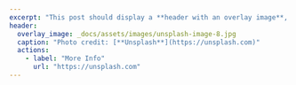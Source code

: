 ```yaml
---
excerpt: "This post should display a **header with an overlay image**, if the theme supports it."
header:
  overlay_image: _docs/assets/images/unsplash-image-8.jpg
  caption: "Photo credit: [**Unsplash**](https://unsplash.com)"
  actions:
    - label: "More Info"
      url: "https://unsplash.com"
---
```

